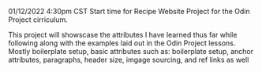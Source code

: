 01/12/2022 4:30pm CST Start time for Recipe Website Project for
the Odin Project cirriculum.

This project will showscase the attributes I have learned thus far
while following along with the examples laid out in the Odin 
Project lessons.  Mostly boilerplate setup, basic attributes such
as: boilerplate setup, anchor attributes, paragraphs, header size,
imgage sourcing, and ref links as well
